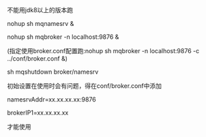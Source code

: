 不能用jdk8以上的版本跑

nohup sh mqnamesrv & 

nohup sh mqbroker -n localhost:9876 &

(指定使用broker.conf配置跑:nohup sh mqbroker -n localhost:9876 -c ../conf/broker.conf &)

sh mqshutdown broker/namesrv

初始设置在使用时会有问题，得在conf/broker.conf中添加

namesrvAddr=xx.xx.xx.xx:9876

brokerIP1=xx.xx.xx.xx

才能使用
